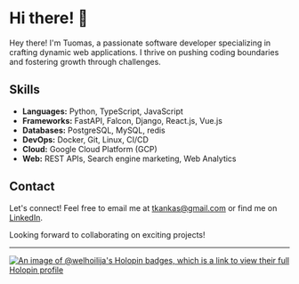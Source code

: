 # Hi there! 👋

Hey there! I'm Tuomas, a passionate software developer specializing in crafting dynamic web applications. I thrive on pushing coding boundaries and fostering growth through challenges.

## Skills

- **Languages:** Python, TypeScript, JavaScript
- **Frameworks:** FastAPI, Falcon, Django, React.js, Vue.js
- **Databases:** PostgreSQL, MySQL, redis
- **DevOps:** Docker, Git, Linux, CI/CD
- **Cloud:** Google Cloud Platform (GCP)
- **Web:** REST APIs, Search engine marketing, Web Analytics

## Contact

Let's connect! Feel free to email me at [tkankas@gmail.com](mailto:tkankas@gmail.com) or find me on [LinkedIn](https://www.linkedin.com/in/tuomas-kangas-901207170/).

Looking forward to collaborating on exciting projects!

---

[![An image of @welhoilija's Holopin badges, which is a link to view their full Holopin profile](https://holopin.me/welhoilija)](https://holopin.io/@welhoilija)
